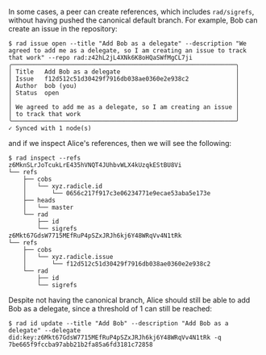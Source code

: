 In some cases, a peer can create references, which includes `rad/sigrefs`,
without having pushed the canonical default branch. For example, Bob can create
an issue in the repository:

``` ~bob
$ rad issue open --title "Add Bob as a delegate" --description "We agreed to add me as a delegate, so I am creating an issue to track that work" --repo rad:z42hL2jL4XNk6K8oHQaSWfMgCL7ji
╭──────────────────────────────────────────────────────────────╮
│ Title   Add Bob as a delegate                                │
│ Issue   f12d512c51d30429f7916db038ae0360e2e938c2             │
│ Author  bob (you)                                            │
│ Status  open                                                 │
│                                                              │
│ We agreed to add me as a delegate, so I am creating an issue │
│ to track that work                                           │
╰──────────────────────────────────────────────────────────────╯
✓ Synced with 1 node(s)
```

and if we inspect Alice's references, then we will see the following:

``` ~alice
$ rad inspect --refs
z6MknSLrJoTcukLrE435hVNQT4JUhbvWLX4kUzqkEStBU8Vi
└── refs
    ├── cobs
    │   └── xyz.radicle.id
    │       └── 0656c217f917c3e06234771e9ecae53aba5e173e
    ├── heads
    │   └── master
    └── rad
        ├── id
        └── sigrefs
z6Mkt67GdsW7715MEfRuP4pSZxJRJh6kj6Y48WRqVv4N1tRk
└── refs
    ├── cobs
    │   └── xyz.radicle.issue
    │       └── f12d512c51d30429f7916db038ae0360e2e938c2
    └── rad
        ├── id
        └── sigrefs
```

Despite not having the canonical branch, Alice should still be able to add Bob
as a delegate, since a threshold of 1 can still be reached:

``` ~alice
$ rad id update --title "Add Bob" --description "Add Bob as a delegate" --delegate did:key:z6Mkt67GdsW7715MEfRuP4pSZxJRJh6kj6Y48WRqVv4N1tRk -q
7be665f9fccba97abb21b2fa85a6fd3181c72858
```
